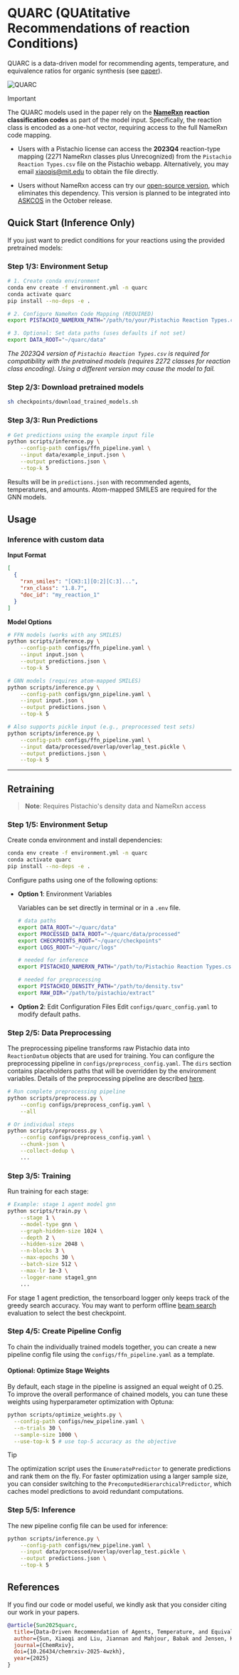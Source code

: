 # QUARC (QUAtitative Recommendations of reaction Conditions)

<!--
[![Python 3.11+](https://img.shields.io/badge/python-3.11+-blue.svg)](https://www.python.org/downloads/)
[![License](https://img.shields.io/badge/license-MIT-green.svg)](LICENSE)
[![PyTorch](https://img.shields.io/badge/PyTorch-2.1.0-red.svg)](https://pytorch.org/) -->

QUARC is a data-driven model for recommending agents, temperature, and equivalence ratios for organic synthesis (see [paper](https://chemrxiv.org/engage/chemrxiv/article-details/686809c0c1cb1ecda020efc1)).

![QUARC](quarc.png)

> [!IMPORTANT]
> The QUARC models used in the paper rely on the **[NameRxn](https://www.nextmovesoftware.com/namerxn.html) reaction classification codes** as part of the model input. Specifically, the reaction class is encoded as a one-hot vector, requiring access to the full NameRxn code mapping.
>
> - Users with a Pistachio license can access the **2023Q4** reaction-type mapping (2271 NameRxn classes plus Unrecognized) from the `Pistachio Reaction Types.csv` file on the Pistachio webapp. Alternatively, you may email xiaoqis@mit.edu to obtain the file directly.
>
> - Users without NameRxn access can try our [open-source version](https://github.com/Xiaoqi-Sun/quarc-oss), which eliminates this dependency. This version is planned to be integrated into [ASKCOS](https://gitlab.com/mlpds_mit/askcosv2) in the October release.

<!--
- [QUARC (QUAtitative Recommendations of reaction Conditions)](#quarc-quatitative-recommendations-of-reaction-conditions)
  - [Quick Start (Inference Only)](#quick-start-inference-only)
    - [Step 1/3: Environment Setup](#step-13-environment-setup)
    - [Step 2/3: Download pretrained models](#step-23-download-pretrained-models)
    - [Step 3/3: Run Predictions](#step-33-run-predictions)
  - [Usage](#usage)
    - [Inference with custom data](#inference-with-custom-data)
  - [Retraining](#retraining)
    - [Step 1/5: Environment Setup](#step-15-environment-setup)
    - [Step 2/5: Data Preprocessing](#step-25-data-preprocessing)
    - [Step 3/5: Training](#step-35-training)
    - [Step 4/5: Create a new pipeline config](#step-45-create-a-new-pipeline-config)
    - [Step 5/5: Inference with custom pipeline](#step-55-inference-with-custom-pipeline)
  - [References](#references) -->

## Quick Start (Inference Only)

If you just want to predict conditions for your reactions using the provided pretrained models:

### Step 1/3: Environment Setup

```bash
# 1. Create conda environment
conda env create -f environment.yml -n quarc
conda activate quarc
pip install --no-deps -e .

# 2. Configure NameRxn Code Mapping (REQUIRED)
export PISTACHIO_NAMERXN_PATH="/path/to/your/Pistachio Reaction Types.csv"

# 3. Optional: Set data paths (uses defaults if not set)
export DATA_ROOT="~/quarc/data"
```

_The 2023Q4 version of `Pistachio Reaction Types.csv` is required for compatibility with the pretrained models (requires 2272 classes for reaction class encoding). Using a different version may cause the model to fail._

### Step 2/3: Download pretrained models

```bash
sh checkpoints/download_trained_models.sh
```

### Step 3/3: Run Predictions

```bash
# Get predictions using the example input file
python scripts/inference.py \
    --config-path configs/ffn_pipeline.yaml \
    --input data/example_input.json \
    --output predictions.json \
    --top-k 5
```

Results will be in `predictions.json` with recommended agents, temperatures, and amounts. Atom-mapped SMILES are required for the GNN models.

## Usage

### Inference with custom data

**Input Format**

```json
[
  {
    "rxn_smiles": "[CH3:1][O:2][C:3]...",
    "rxn_class": "1.8.7",
    "doc_id": "my_reaction_1"
  }
]
```

**Model Options**

```bash
# FFN models (works with any SMILES)
python scripts/inference.py \
    --config-path configs/ffn_pipeline.yaml \
    --input input.json \
    --output predictions.json \
    --top-k 5

# GNN models (requires atom-mapped SMILES)
python scripts/inference.py \
    --config-path configs/gnn_pipeline.yaml \
    --input input.json \
    --output predictions.json \
    --top-k 5

# Also supports pickle input (e.g., preprocessed test sets)
python scripts/inference.py \
    --config-path configs/ffn_pipeline.yaml \
    --input data/processed/overlap/overlap_test.pickle \
    --output predictions.json \
    --top-k 5
```

<!-- #### Output Format

Results include ranked predictions with confidence scores, agent SMILES, temperature ranges, and equivalence ratios. See [example output](data/example_output.json). -->

<!-- ### Benchmarking

To evaluate QUARC on your own test sets:

```bash
# Run evaluation with ground truth conditions
python scripts/evaluate.py \
    --input data/test_reactions.json \
    --config configs/eval_config.yaml
``` -->

---

## Retraining

> **Note**: Requires Pistachio's density data and NameRxn access

### Step 1/5: Environment Setup

Create conda environment and install dependencies:

```bash
conda env create -f environment.yml -n quarc
conda activate quarc
pip install --no-deps -e .
```

Configure paths using one of the following options:

- **Option 1**: Environment Variables

  Variables can be set directly in terminal or in a `.env` file.

  ```bash
  # data paths
  export DATA_ROOT="~/quarc/data"
  export PROCESSED_DATA_ROOT="~/quarc/data/processed"
  export CHECKPOINTS_ROOT="~/quarc/checkpoints"
  export LOGS_ROOT="~/quarc/logs"

  # needed for inference
  export PISTACHIO_NAMERXN_PATH="/path/to/Pistachio Reaction Types.csv"

  # needed for preprocessing
  export PISTACHIO_DENSITY_PATH="/path/to/density.tsv"
  export RAW_DIR="/path/to/pistachio/extract"
  ```

- **Option 2**: Edit Configuration Files
  Edit `configs/quarc_config.yaml` to modify default paths.

### Step 2/5: Data Preprocessing

The preprocessing pipeline transforms raw Pistachio data into `ReactionDatum` objects that are used for training. You can configure the preprocessing pipeline in `configs/preprocess_config.yaml`. The `dirs` section contains placeholders paths that will be overridden by the environment variables. Details of the preprocessing pipeline are described [here](src/quarc/preprocessing/documentation.md).

```bash
# Run complete preprocessing pipeline
python scripts/preprocess.py \
    --config configs/preprocess_config.yaml \
    --all

# Or individual steps
python scripts/preprocess.py \
    --config configs/preprocess_config.yaml \
    --chunk-json \
    --collect-dedup \
    ...
```

### Step 3/5: Training

Run training for each stage:

```bash
# Example: stage 1 agent model gnn
python scripts/train.py \
    --stage 1 \
    --model-type gnn \
    --graph-hidden-size 1024 \
    --depth 2 \
    --hidden-size 2048 \
    --n-blocks 3 \
    --max-epochs 30 \
    --batch-size 512 \
    --max-lr 1e-3 \
    --logger-name stage1_gnn
    ...
```

For stage 1 agent prediction, the tensorboard logger only keeps track of the greedy search accuracy. You may want to perform offline [beam search](src/quarc/models/search.py#L96) evaluation to select the best checkpoint.

### Step 4/5: Create Pipeline Config

To chain the individually trained models together, you can create a new pipeline config file using the `configs/ffn_pipeline.yaml` as a template.

#### Optional: Optimize Stage Weights

By default, each stage in the pipeline is assigned an equal weight of 0.25. To improve the overall performance of chained models, you can tune these weights using hyperparameter optimization with Optuna:

```bash
python scripts/optimize_weights.py \
  --config-path configs/new_pipeline.yaml \
  --n-trials 30 \
  --sample-size 1000 \
  --use-top-k 5 # use top-5 accuracy as the objective
```

> [!TIP]
> The optimization script uses the `EnumeratePredictor` to generate predictions and rank them on the fly. For faster optimization using a larger sample size, you can consider switching to the `PrecomputedHierarchicalPredictor`, which caches model predictions to avoid redundant computations.

### Step 5/5: Inference

The new pipeline config file can be used for inference:

```bash
python scripts/inference.py \
    --config-path configs/new_pipeline.yaml \
    --input data/processed/overlap/overlap_test.pickle \
    --output predictions.json \
    --top-k 5
```

## References

If you find our code or model useful, we kindly ask that you consider citing our work in your papers.

```bibtex
@article{Sun2025quarc,
  title={Data-Driven Recommendation of Agents, Temperature, and Equivalence Ratios for Organic Synthesis},
  author={Sun, Xiaoqi and Liu, Jiannan and Mahjour, Babak and Jensen, Klavs F and Coley, Connor W},
  journal={ChemRxiv},
  doi={10.26434/chemrxiv-2025-4wzkh},
  year={2025}
}
```
